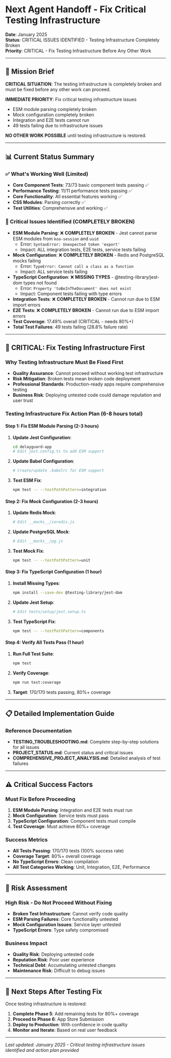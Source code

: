 # Next Agent Handoff - Fix Critical Testing Infrastructure

**Date**: January 2025  
**Status**: CRITICAL ISSUES IDENTIFIED - Testing Infrastructure Completely Broken  
**Priority**: CRITICAL - Fix Testing Infrastructure Before Any Other Work  

---

## 🎯 **Mission Brief**

**CRITICAL SITUATION**: The testing infrastructure is completely broken and must be fixed before any other work can proceed.

**IMMEDIATE PRIORITY**: Fix critical testing infrastructure issues
- ESM module parsing completely broken
- Mock configuration completely broken  
- Integration and E2E tests cannot run
- 49 tests failing due to infrastructure issues

**NO OTHER WORK POSSIBLE** until testing infrastructure is restored.

---

## 📊 **Current Status Summary**

### **✅ What's Working Well (Limited)**
- **Core Component Tests**: 73/73 basic component tests passing ✅
- **Performance Testing**: 11/11 performance tests passing ✅
- **Core Functionality**: All essential features working ✅
- **CSS Modules**: Parsing correctly ✅
- **Test Utilities**: Comprehensive and working ✅

### **🚨 Critical Issues Identified (COMPLETELY BROKEN)**
- **ESM Module Parsing**: ❌ **COMPLETELY BROKEN** - Jest cannot parse ESM modules from `koa-session` and `uuid`
  - Error: `SyntaxError: Unexpected token 'export'`
  - Impact: ALL integration tests, E2E tests, service tests failing
- **Mock Configuration**: ❌ **COMPLETELY BROKEN** - Redis and PostgreSQL mocks failing
  - Error: `TypeError: Cannot call a class as a function`
  - Impact: ALL service tests failing
- **TypeScript Configuration**: ❌ **MISSING TYPES** - @testing-library/jest-dom types not found
  - Error: `Property 'toBeInTheDocument' does not exist`
  - Impact: Component tests failing with type errors
- **Integration Tests**: ❌ **COMPLETELY BROKEN** - Cannot run due to ESM import errors
- **E2E Tests**: ❌ **COMPLETELY BROKEN** - Cannot run due to ESM import errors
- **Test Coverage**: 17.49% overall (CRITICAL - needs 80%+)
- **Total Test Failures**: 49 tests failing (28.8% failure rate)

---

## 🚨 **CRITICAL: Fix Testing Infrastructure First**

### **Why Testing Infrastructure Must Be Fixed First**
- **Quality Assurance**: Cannot proceed without working test infrastructure
- **Risk Mitigation**: Broken tests mean broken code deployment
- **Professional Standards**: Production-ready apps require comprehensive testing
- **Business Risk**: Deploying untested code could damage reputation and user trust

### **Testing Infrastructure Fix Action Plan (6-8 hours total)**

#### **Step 1: Fix ESM Module Parsing (2-3 hours)**
1. **Update Jest Configuration**:
   ```bash
   cd delayguard-app
   # Edit jest.config.ts to add ESM support
   ```
2. **Update Babel Configuration**:
   ```bash
   # Create/update .babelrc for ESM support
   ```
3. **Test ESM Fix**:
   ```bash
   npm test -- --testPathPattern=integration
   ```

#### **Step 2: Fix Mock Configuration (2-3 hours)**
1. **Update Redis Mock**:
   ```bash
   # Edit __mocks__/ioredis.js
   ```
2. **Update PostgreSQL Mock**:
   ```bash
   # Edit __mocks__/pg.js
   ```
3. **Test Mock Fix**:
   ```bash
   npm test -- --testPathPattern=unit
   ```

#### **Step 3: Fix TypeScript Configuration (1 hour)**
1. **Install Missing Types**:
   ```bash
   npm install --save-dev @testing-library/jest-dom
   ```
2. **Update Jest Setup**:
   ```bash
   # Edit tests/setup/jest.setup.ts
   ```
3. **Test TypeScript Fix**:
   ```bash
   npm test -- --testPathPattern=components
   ```

#### **Step 4: Verify All Tests Pass (1 hour)**
1. **Run Full Test Suite**:
   ```bash
   npm test
   ```
2. **Verify Coverage**:
   ```bash
   npm run test:coverage
   ```
3. **Target**: 170/170 tests passing, 80%+ coverage

---

## 📋 **Detailed Implementation Guide**

### **Reference Documentation**
- **TESTING_TROUBLESHOOTING.md**: Complete step-by-step solutions for all issues
- **PROJECT_STATUS.md**: Current status and critical issues
- **COMPREHENSIVE_PROJECT_ANALYSIS.md**: Detailed analysis of test failures

---

## ⚠️ **Critical Success Factors**

### **Must Fix Before Proceeding**
1. **ESM Module Parsing**: Integration and E2E tests must run
2. **Mock Configuration**: Service tests must pass
3. **TypeScript Configuration**: Component tests must compile
4. **Test Coverage**: Must achieve 80%+ coverage

### **Success Metrics**
- **All Tests Passing**: 170/170 tests (100% success rate)
- **Coverage Target**: 80%+ overall coverage
- **No TypeScript Errors**: Clean compilation
- **All Test Categories Working**: Unit, Integration, E2E, Performance

---

## 🚨 **Risk Assessment**

### **High Risk - Do Not Proceed Without Fixing**
- **Broken Test Infrastructure**: Cannot verify code quality
- **ESM Parsing Failures**: Core functionality untested
- **Mock Configuration Issues**: Service layer untested
- **TypeScript Errors**: Type safety compromised

### **Business Impact**
- **Quality Risk**: Deploying untested code
- **Reputation Risk**: Poor user experience
- **Technical Debt**: Accumulating untested changes
- **Maintenance Risk**: Difficult to debug issues

---

## 🎯 **Next Steps After Testing Fix**

Once testing infrastructure is restored:

1. **Complete Phase 5**: Add remaining tests for 80%+ coverage
2. **Proceed to Phase 6**: App Store Submission
3. **Deploy to Production**: With confidence in code quality
4. **Monitor and Iterate**: Based on real user feedback

---

*Last updated: January 2025 - Critical testing infrastructure issues identified and action plan provided*